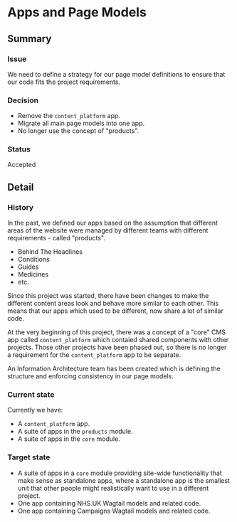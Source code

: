 # Apps and Page Models

## Summary

### Issue

We need to define a strategy for our page model definitions to ensure that our code fits the project requirements.

### Decision

* Remove the `content_platform` app.
* Migrate all main page models into one app.
* No longer use the concept of "products".

### Status

Accepted

## Detail

### History

In the past, we defined our apps based on the assumption that different areas of the website were managed by different teams with different requirements - called "products".

* Behind The Headlines
* Conditions
* Guides
* Medicines
* etc.

Since this project was started, there have been changes to make the different content areas look and behave more similar to each other. This means that our apps which used to be different, now share a lot of similar code.

At the very beginning of this project, there was a concept of a "core" CMS app called `content_platform` which contaied shared components with other projects. Those other projects have been phased out, so there is no longer a requirement for the `content_platform` app to be separate.

An Information Architecture team has been created which is defining the structure and enforcing consistency in our page models.

### Current state

Currently we have:

* A `content_platform` app.
* A suite of apps in the `products` module.
* A suite of apps in the `core` module.

### Target state

* A suite of apps in a `core` module providing site-wide functionality that make sense as standalone apps, where a standalone app is the smallest unit that other people might realistically want to use in a different project.
* One app containing NHS.UK Wagtail models and related code.
* One app containing Campaigns Wagtail models and related code.
